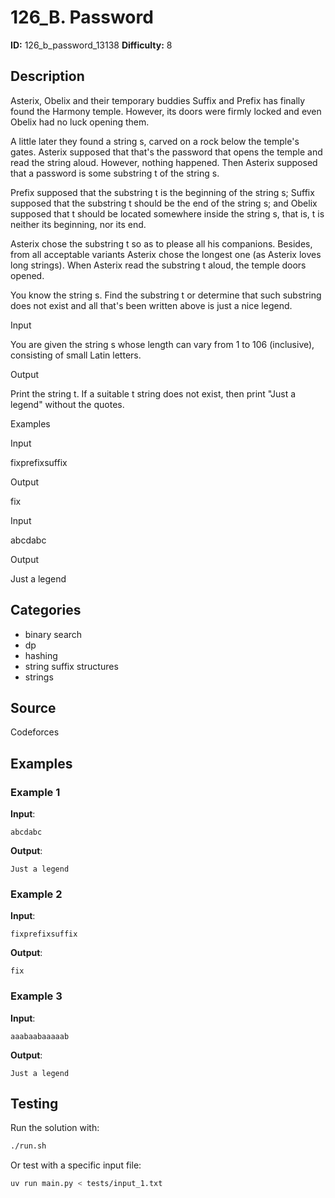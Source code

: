 # 126_B. Password

**ID:** 126_b_password_13138
**Difficulty:** 8

## Description

Asterix, Obelix and their temporary buddies Suffix and Prefix has finally found the Harmony temple. However, its doors were firmly locked and even Obelix had no luck opening them.

A little later they found a string s, carved on a rock below the temple's gates. Asterix supposed that that's the password that opens the temple and read the string aloud. However, nothing happened. Then Asterix supposed that a password is some substring t of the string s.

Prefix supposed that the substring t is the beginning of the string s; Suffix supposed that the substring t should be the end of the string s; and Obelix supposed that t should be located somewhere inside the string s, that is, t is neither its beginning, nor its end.

Asterix chose the substring t so as to please all his companions. Besides, from all acceptable variants Asterix chose the longest one (as Asterix loves long strings). When Asterix read the substring t aloud, the temple doors opened.

You know the string s. Find the substring t or determine that such substring does not exist and all that's been written above is just a nice legend.

Input

You are given the string s whose length can vary from 1 to 106 (inclusive), consisting of small Latin letters.

Output

Print the string t. If a suitable t string does not exist, then print "Just a legend" without the quotes.

Examples

Input

fixprefixsuffix


Output

fix

Input

abcdabc


Output

Just a legend

## Categories

- binary search
- dp
- hashing
- string suffix structures
- strings

## Source

Codeforces

## Examples

### Example 1

**Input**:
```
abcdabc
```

**Output**:
```
Just a legend
```

### Example 2

**Input**:
```
fixprefixsuffix
```

**Output**:
```
fix
```

### Example 3

**Input**:
```
aaabaabaaaaab
```

**Output**:
```
Just a legend
```


## Testing

Run the solution with:

```bash
./run.sh
```

Or test with a specific input file:

```bash
uv run main.py < tests/input_1.txt
```
